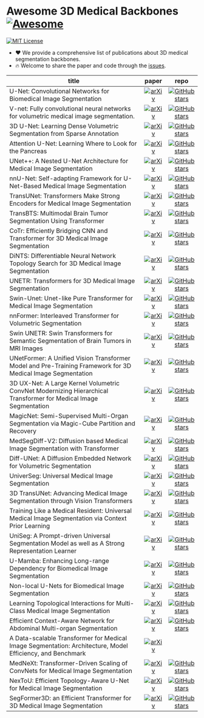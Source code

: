 # Awesome 3D Medical Backbones [![Awesome](https://awesome.re/badge.svg)](https://awesome.re)

[![MIT License](https://img.shields.io/badge/license-MIT-green.svg)](https://opensource.org/licenses/MIT)

- ❤ We provide a comprehensive list of publications about 3D medical segmentation backbones.
- 🔥 Welcome to share the paper and code through the [issues](https://github.com/MrGiovanni/SuPreM/issues/1).

| **title** | **paper** | **repo** |
|-----------|:--------:|:---------:|
| U-Net: Convolutional Networks for Biomedical Image Segmentation | [![arXiv](https://img.shields.io/badge/arXiv-1505.04597-b31b1b.svg)](http://arxiv.org/abs/1505.04597) | [![GitHub stars](https://img.shields.io/github/stars/qubvel/segmentation_models.pytorch.svg?logo=github&label=Stars)](https://github.com/qubvel/segmentation_models.pytorch) |
| V-net: Fully convolutional neural networks for volumetric medical image segmentation. | [![arXiv](https://img.shields.io/badge/arXiv-1606.04797-b31b1b.svg)](http://arxiv.org/abs/1606.04797) | [![GitHub stars](https://img.shields.io/github/stars/faustomilletari/VNet.svg?logo=github&label=Stars)](https://github.com/faustomilletari/VNet) |
| 3D U-Net: Learning Dense Volumetric Segmentation from Sparse Annotation | [![arXiv](https://img.shields.io/badge/arXiv-1606.06650-b31b1b.svg)](http://arxiv.org/abs/1606.06650) | [![GitHub stars](https://img.shields.io/github/stars/wolny/pytorch-3dunet.svg?logo=github&label=Stars)](https://github.com/wolny/pytorch-3dunet) |
| Attention U-Net: Learning Where to Look for the Pancreas | [![arXiv](https://img.shields.io/badge/arXiv-1804.03999-b31b1b.svg)](http://arxiv.org/abs/1804.03999) | [![GitHub stars](https://img.shields.io/github/stars/ozan-oktay/Attention-Gated-Networks.svg?logo=github&label=Stars)](https://github.com/ozan-oktay/Attention-Gated-Networks) |
| UNet++: A Nested U-Net Architecture for Medical Image Segmentation | [![arXiv](https://img.shields.io/badge/arXiv-1807.10165-b31b1b.svg)](http://arxiv.org/abs/1807.10165) | [![GitHub stars](https://img.shields.io/github/stars/MrGiovanni/UNetPlusPlus?tab=readme-ov-file.svg?logo=github&label=Stars)](https://github.com/MrGiovanni/UNetPlusPlus?tab=readme-ov-file) |
| nnU-Net: Self-adapting Framework for U-Net-Based Medical Image Segmentation | [![arXiv](https://img.shields.io/badge/arXiv-1809.10486-b31b1b.svg)](http://arxiv.org/abs/1809.10486) | [![GitHub stars](https://img.shields.io/github/stars/MIC-DKFZ/nnUNet.svg?logo=github&label=Stars)](https://github.com/MIC-DKFZ/nnUNet) |
| TransUNet: Transformers Make Strong Encoders for Medical Image Segmentation | [![arXiv](https://img.shields.io/badge/arXiv-2102.04306-b31b1b.svg)](http://arxiv.org/abs/2102.04306) | [![GitHub stars](https://img.shields.io/github/stars/Beckschen/TransUNet.svg?logo=github&label=Stars)](https://github.com/Beckschen/TransUNet) |
| TransBTS: Multimodal Brain Tumor Segmentation Using Transformer | [![arXiv](https://img.shields.io/badge/arXiv-2103.04430-b31b1b.svg)](http://arxiv.org/abs/2103.04430) | [![GitHub stars](https://img.shields.io/github/stars/Rubics-Xuan/TransBTS.svg?logo=github&label=Stars)](https://github.com/Rubics-Xuan/TransBTS) |
| CoTr: Efficiently Bridging CNN and Transformer for 3D Medical Image Segmentation | [![arXiv](https://img.shields.io/badge/arXiv-2103.03024-b31b1b.svg)](http://arxiv.org/abs/2103.03024) | [![GitHub stars](https://img.shields.io/github/stars/YtongXie/CoTr.svg?logo=github&label=Stars)](https://github.com/YtongXie/CoTr) |
| DiNTS: Differentiable Neural Network Topology Search for 3D Medical Image Segmentation | [![arXiv](https://img.shields.io/badge/arXiv-2103.15954-b31b1b.svg)](http://arxiv.org/abs/2103.15954) | [![GitHub stars](https://img.shields.io/github/stars/Project-MONAI/research-contributions.svg?logo=github&label=Stars)](https://github.com/Project-MONAI/research-contributions/tree/main/DiNTS) |
| UNETR: Transformers for 3D Medical Image Segmentation | [![arXiv](https://img.shields.io/badge/arXiv-2103.10504-b31b1b.svg)](http://arxiv.org/abs/2103.10504) | [![GitHub stars](https://img.shields.io/github/stars/Project-MONAI/research-contributions.svg?logo=github&label=Stars)](https://github.com/Project-MONAI/research-contributions/tree/main/UNETR) |
| Swin-Unet: Unet-like Pure Transformer for Medical Image Segmentation | [![arXiv](https://img.shields.io/badge/arXiv-2105.05537-b31b1b.svg)](http://arxiv.org/abs/2105.05537) | [![GitHub stars](https://img.shields.io/github/stars/HuCaoFighting.svg?logo=github&label=Stars)](https://github.com/HuCaoFighting/Swin-Unet/tree/main) |
| nnFormer: Interleaved Transformer for Volumetric Segmentation | [![arXiv](https://img.shields.io/badge/arXiv-2109.03201-b31b1b.svg)](http://arxiv.org/abs/2109.03201) | [![GitHub stars](https://img.shields.io/github/stars/282857341/nnFormer.svg?logo=github&label=Stars)](https://github.com/282857341/nnFormer) |
| Swin UNETR: Swin Transformers for Semantic Segmentation of Brain Tumors in MRI Images | [![arXiv](https://img.shields.io/badge/arXiv-2201.01266-b31b1b.svg)](http://arxiv.org/abs/2201.01266) | [![GitHub stars](https://img.shields.io/github/stars/Project-MONAI/research-contributions.svg?logo=github&label=Stars)](https://github.com/Project-MONAI/research-contributions/tree/main/SwinUNETR) |
| UNetFormer: A Unified Vision Transformer Model and Pre-Training Framework for 3D Medical Image Segmentation | [![arXiv](https://img.shields.io/badge/arXiv-2204.00631-b31b1b.svg)](http://arxiv.org/abs/2204.00631) | [![GitHub stars](https://img.shields.io/github/stars/Project-MONAI/research-contributions.svg?logo=github&label=Stars)](https://github.com/Project-MONAI/research-contributions) |
| 3D UX-Net: A Large Kernel Volumetric ConvNet Modernizing Hierarchical Transformer for Medical Image Segmentation | [![arXiv](https://img.shields.io/badge/arXiv-2209.15076-b31b1b.svg)](http://arxiv.org/abs/2209.15076) | [![GitHub stars](https://img.shields.io/github/stars/MASILab/3DUX-Net.svg?logo=github&label=Stars)](https://github.com/MASILab/3DUX-Net) |
| MagicNet: Semi-Supervised Multi-Organ Segmentation via Magic-Cube Partition and Recovery | [![arXiv](https://img.shields.io/badge/arXiv-2212.14310-b31b1b.svg)](http://arxiv.org/abs/2212.14310) | [![GitHub stars](https://img.shields.io/github/stars/DeepMed-Lab-ECNU/MagicNet.svg?logo=github&label=Stars)](https://github.com/DeepMed-Lab-ECNU/MagicNet) |
| MedSegDiff-V2: Diffusion based Medical Image Segmentation with Transformer | [![arXiv](https://img.shields.io/badge/arXiv-2301.11798-b31b1b.svg)](http://arxiv.org/abs/2301.11798) | [![GitHub stars](https://img.shields.io/github/stars/KidsWithTokens/MedSegDiff.svg?logo=github&label=Stars)](https://github.com/KidsWithTokens/MedSegDiff) |
| Diff-UNet: A Diffusion Embedded Network for Volumetric Segmentation | [![arXiv](https://img.shields.io/badge/arXiv-2303.10326-b31b1b.svg)](http://arxiv.org/abs/2303.10326) | [![GitHub stars](https://img.shields.io/github/stars/ge-xing/Diff-UNet.svg?logo=github&label=Stars)](https://github.com/ge-xing/Diff-UNet) |
| UniverSeg: Universal Medical Image Segmentation | [![arXiv](https://img.shields.io/badge/arXiv-2304.06131-b31b1b.svg)](http://arxiv.org/abs/2304.06131) | [![GitHub stars](https://img.shields.io/github/stars/JJGO/UniverSeg.svg?logo=github&label=Stars)](https://github.com/JJGO/UniverSeg) |
| 3D TransUNet: Advancing Medical Image Segmentation through Vision Transformers | [![arXiv](https://img.shields.io/badge/arXiv-2310.07781-b31b1b.svg)](http://arxiv.org/abs/2310.07781) | [![GitHub stars](https://img.shields.io/github/stars/Beckschen/3D-TransUNet.svg?logo=github&label=Stars)](https://github.com/Beckschen/3D-TransUNet) |
| Training Like a Medical Resident: Universal Medical Image Segmentation via Context Prior Learning | [![arXiv](https://img.shields.io/badge/arXiv-2306.02416-b31b1b.svg)](http://arxiv.org/abs/2306.02416) | [![GitHub stars](https://img.shields.io/github/stars/yhygao/universal-medical-image-segmentation.svg?logo=github&label=Stars)](https://github.com/yhygao/universal-medical-image-segmentation) |
| UniSeg: A Prompt-driven Universal Segmentation Model as well as A Strong Representation Learner | [![arXiv](https://img.shields.io/badge/arXiv-2304.03493-b31b1b.svg)](http://arxiv.org/abs/2304.03493) | [![GitHub stars](https://img.shields.io/github/stars/yeerwen/UniSeg.svg?logo=github&label=Stars)](https://github.com/yeerwen/UniSeg) |
| U-Mamba: Enhancing Long-range Dependency for Biomedical Image Segmentation | [![arXiv](https://img.shields.io/badge/arXiv-2401.04722-b31b1b.svg)](http://arxiv.org/abs/2401.04722) | [![GitHub stars](https://img.shields.io/github/stars/bowang-lab/U-Mamba.svg?logo=github&label=Stars)](https://github.com/bowang-lab/U-Mamba) |
| Non-local U-Nets for Biomedical Image Segmentation | [![arXiv](https://img.shields.io/badge/arXiv-1812.04103-b31b1b.svg)](http://arxiv.org/abs/1812.04103) | [![GitHub stars](https://img.shields.io/github/stars/divelab/Non-local-U-Nets.svg?logo=github&label=Stars)](https://github.com/divelab/Non-local-U-Nets) |
| Learning Topological Interactions for Multi-Class Medical Image Segmentation | [![arXiv](https://img.shields.io/badge/arXiv-2207.09654-b31b1b.svg)](http://arxiv.org/abs/2207.09654) | [![GitHub stars](https://img.shields.io/github/stars/TopoXLab/TopoInteraction.svg?logo=github&label=Stars)](https://github.com/TopoXLab/TopoInteraction) |
| Efficient Context-Aware Network for Abdominal Multi-organ Segmentation | [![arXiv](https://img.shields.io/badge/arXiv-2109.10601-b31b1b.svg)](http://arxiv.org/abs/2109.10601) | [![GitHub stars](https://img.shields.io/github/stars/Shanghai-Aitrox-Technology/EfficientSegmentation.svg?logo=github&label=Stars)](https://github.com/Shanghai-Aitrox-Technology/EfficientSegmentation) |
| A Data-scalable Transformer for Medical Image Segmentation: Architecture, Model Efficiency, and Benchmark | [![arXiv](https://img.shields.io/badge/arXiv-2203.00131-b31b1b.svg)](http://arxiv.org/abs/2203.00131) |  |
| MedNeXt: Transformer-Driven Scaling of ConvNets for Medical Image Segmentation | [![arXiv](https://img.shields.io/badge/arXiv-2303.09975-b31b1b.svg)](https://arxiv.org/abs/2303.09975) | [![GitHub stars](https://img.shields.io/github/stars/MIC-DKFZ/MedNeXt.svg?logo=github&label=Stars)](https://github.com/MIC-DKFZ/MedNeXt) |
| NexToU: Efficient Topology-Aware U-Net for Medical Image Segmentation | [![arXiv](https://img.shields.io/badge/arXiv-2305.15911-b31b1b.svg)](https://arxiv.org/abs/2305.15911) | [![GitHub stars](https://img.shields.io/github/stars/PengchengShi1220/NexToU.svg?logo=github&label=Stars)](https://github.com/PengchengShi1220/NexToU) |
| SegFormer3D: an Efficient Transformer for 3D Medical Image Segmentation | [![arXiv](https://img.shields.io/badge/arXiv-2404.10156-b31b1b.svg)](https://arxiv.org/abs/2404.10156) | [![GitHub stars](https://img.shields.io/github/stars/OSUPCVLab/SegFormer3D.svg?logo=github&label=Stars)](https://github.com/OSUPCVLab/SegFormer3D) |
